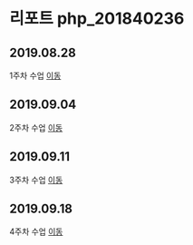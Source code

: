 # 리포트 php_201840236

## 2019.08.28
1주차 수업 [이동](./lecture_01)

## 2019.09.04
2주차 수업 [이동](./lecture_02)

## 2019.09.11
3주차 수업 [이동](.lecture_03)

## 2019.09.18
4주차 수업 [이동](.lecture_04)